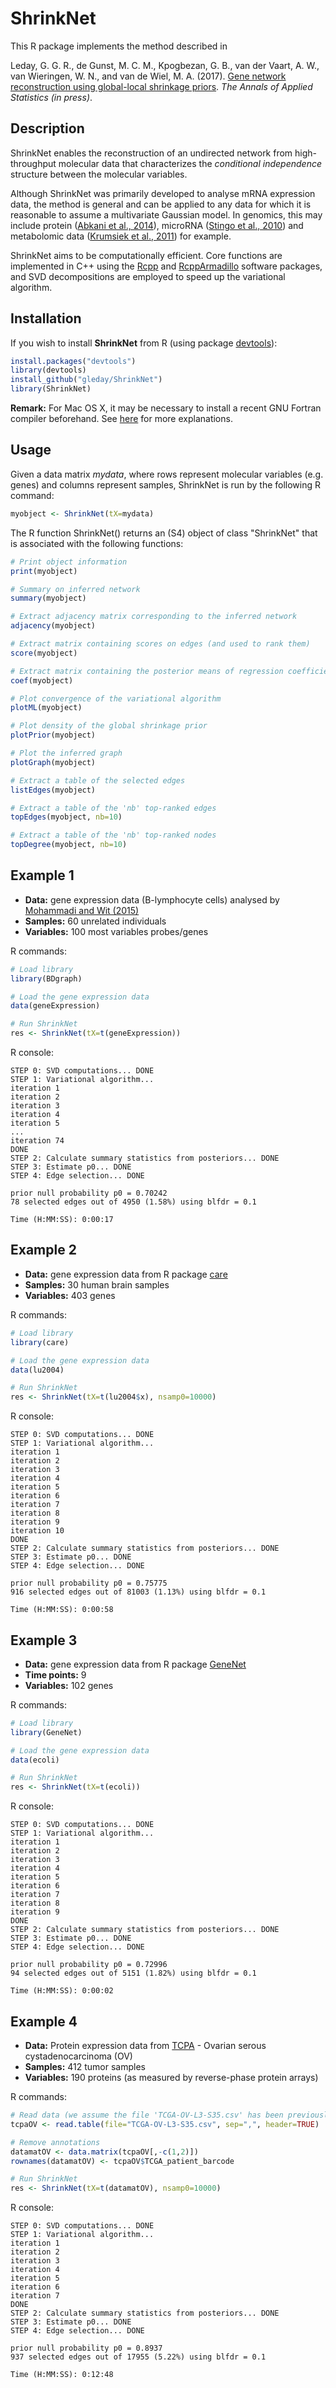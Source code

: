 # ShrinkNet

This R package implements the method described in

Leday, G. G. R., de Gunst, M. C. M., Kpogbezan, G. B., van der Vaart, A. W., van Wieringen, W. N., and van de Wiel, M. A. (2017).
[Gene network reconstruction using global-local shrinkage priors](http://www.e-publications.org/ims/submission/AOAS/user/submissionFile/25409?confirm=c2e87384). *The Annals of Applied Statistics (in press)*.

## Description

ShrinkNet enables the reconstruction of an undirected network from high-throughput molecular data that characterizes the *conditional independence* structure between the molecular variables.

Although ShrinkNet was primarily developed to analyse mRNA expression data, the method is general and can be applied to any data for which it is reasonable to assume a multivariate Gaussian model. In genomics, this may include protein ([Abkani et al., 2014](http://dx.doi.org/10.1038/ncomms4887)), microRNA ([Stingo et al., 2010](http://projecteuclid.org/euclid.aoas/1294167808)) and metabolomic data ([Krumsiek et al., 2011](http://www.biomedcentral.com/1752-0509/5/21)) for example.

ShrinkNet aims to be computationally efficient. Core functions are implemented in C++ using the [Rcpp](https://cran.r-project.org/web/packages/Rcpp/index.html) and [RcppArmadillo](https://cran.r-project.org/web/packages/RcppArmadillo/index.html) software packages, and SVD decompositions are employed to speed up the variational algorithm.


## Installation

If you wish to install **ShrinkNet** from R (using package [devtools](https://cran.r-project.org/web/packages/devtools/index.html)):

```R
install.packages("devtools")
library(devtools)
install_github("gleday/ShrinkNet")
library(ShrinkNet)
```

**Remark:** For Mac OS X, it may be necessary to install a recent GNU Fortran compiler beforehand. See [here](http://thecoatlessprofessor.com/programming/rcpp-rcpparmadillo-and-os-x-mavericks-lgfortran-and-lquadmath-error/) for more explanations.

## Usage

Given a data matrix *mydata*, where rows represent molecular variables (e.g. genes) and columns represent samples, ShrinkNet is run by the following R command:
```R
myobject <- ShrinkNet(tX=mydata)
```

The R function ShrinkNet() returns an (S4) object of class "ShrinkNet" that is associated with the following functions:

```R
# Print object information
print(myobject)

# Summary on inferred network
summary(myobject)

# Extract adjacency matrix corresponding to the inferred network
adjacency(myobject)

# Extract matrix containing scores on edges (and used to rank them)
score(myobject)

# Extract matrix containing the posterior means of regression coefficients in the SEM
coef(myobject)

# Plot convergence of the variational algorithm
plotML(myobject)

# Plot density of the global shrinkage prior
plotPrior(myobject)

# Plot the inferred graph
plotGraph(myobject)

# Extract a table of the selected edges
listEdges(myobject)

# Extract a table of the 'nb' top-ranked edges
topEdges(myobject, nb=10)

# Extract a table of the 'nb' top-ranked nodes
topDegree(myobject, nb=10)
```


## Example 1

- **Data:** gene expression data (B-lymphocyte cells) analysed by [Mohammadi and Wit (2015)](http://projecteuclid.org/euclid.ba/1422468425)
- **Samples:** 60 unrelated individuals
- **Variables:** 100 most variables probes/genes

R commands:

```R
# Load library
library(BDgraph)

# Load the gene expression data
data(geneExpression)

# Run ShrinkNet
res <- ShrinkNet(tX=t(geneExpression))
```

R console:

```
STEP 0: SVD computations... DONE
STEP 1: Variational algorithm...
iteration 1
iteration 2
iteration 3
iteration 4
iteration 5
...
iteration 74
DONE
STEP 2: Calculate summary statistics from posteriors... DONE
STEP 3: Estimate p0... DONE
STEP 4: Edge selection... DONE

prior null probability p0 = 0.70242 
78 selected edges out of 4950 (1.58%) using blfdr = 0.1

Time (H:MM:SS): 0:00:17
```

## Example 2

- **Data:** gene expression data from R package [care](https://cran.r-project.org/web/packages/care/index.html)
- **Samples:** 30 human brain samples
- **Variables:** 403 genes

R commands:

```R
# Load library
library(care)

# Load the gene expression data
data(lu2004)

# Run ShrinkNet
res <- ShrinkNet(tX=t(lu2004$x), nsamp0=10000)
```

R console:

```
STEP 0: SVD computations... DONE
STEP 1: Variational algorithm...
iteration 1
iteration 2
iteration 3
iteration 4
iteration 5
iteration 6
iteration 7
iteration 8
iteration 9
iteration 10
DONE
STEP 2: Calculate summary statistics from posteriors... DONE
STEP 3: Estimate p0... DONE
STEP 4: Edge selection... DONE

prior null probability p0 = 0.75775 
916 selected edges out of 81003 (1.13%) using blfdr = 0.1

Time (H:MM:SS): 0:00:58
```


## Example 3

- **Data:** gene expression data from R package [GeneNet](https://cran.r-project.org/web/packages/GeneNet/index.html)
- **Time points:** 9
- **Variables:** 102 genes

R commands:

```R
# Load library
library(GeneNet)

# Load the gene expression data
data(ecoli)

# Run ShrinkNet
res <- ShrinkNet(tX=t(ecoli))
```

R console:

```
STEP 0: SVD computations... DONE
STEP 1: Variational algorithm...
iteration 1
iteration 2
iteration 3
iteration 4
iteration 5
iteration 6
iteration 7
iteration 8
iteration 9
DONE
STEP 2: Calculate summary statistics from posteriors... DONE
STEP 3: Estimate p0... DONE
STEP 4: Edge selection... DONE

prior null probability p0 = 0.72996 
94 selected edges out of 5151 (1.82%) using blfdr = 0.1

Time (H:MM:SS): 0:00:02
```


## Example 4

- **Data:** Protein expression data from [TCPA](http://app1.bioinformatics.mdanderson.org/tcpa/_design/basic/index.html) - Ovarian serous cystadenocarcinoma (OV)
- **Samples:** 412 tumor samples
- **Variables:** 190 proteins (as measured by reverse-phase protein arrays)

R commands:

```R
# Read data (we assume the file 'TCGA-OV-L3-S35.csv' has been previously downloaded)
tcpaOV <- read.table(file="TCGA-OV-L3-S35.csv", sep=",", header=TRUE)

# Remove annotations
datamatOV <- data.matrix(tcpaOV[,-c(1,2)])
rownames(datamatOV) <- tcpaOV$TCGA_patient_barcode

# Run ShrinkNet
res <- ShrinkNet(tX=t(datamatOV), nsamp0=10000)
```

R console:

```
STEP 0: SVD computations... DONE
STEP 1: Variational algorithm...
iteration 1
iteration 2
iteration 3
iteration 4
iteration 5
iteration 6
iteration 7
DONE
STEP 2: Calculate summary statistics from posteriors... DONE
STEP 3: Estimate p0... DONE
STEP 4: Edge selection... DONE

prior null probability p0 = 0.8937 
937 selected edges out of 17955 (5.22%) using blfdr = 0.1

Time (H:MM:SS): 0:12:48
```

